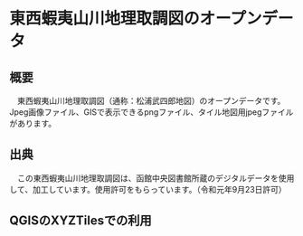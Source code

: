 # 東西蝦夷山川地理取調図のオープンデータ
## 概要
　東西蝦夷山川地理取調図（通称：松浦武四郎地図）のオープンデータです。Jpeg画像ファイル、GISで表示できるpngファイル、タイル地図用jpegファイルがあります。
 
## 出典
　この東西蝦夷山川地理取調図は、函館中央図書館所蔵のデジタルデータを使用して、加工しています。使用許可をもらっています。（令和元年9月23日許可）
 
## QGISのXYZTilesでの利用
